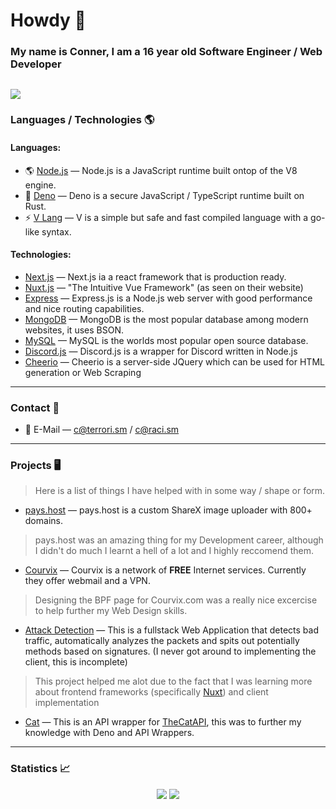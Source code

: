 # Howdy 👋
### My name is Conner, I am a 16 year old Software Engineer / Web Developer
![](https://komarev.com/ghpvc/?username=connuh&color=blueviolet)
---
### Languages / Technologies 🌎
#### Languages:
- 🌎 [Node.js](https://nodejs.org) — Node.js is a JavaScript runtime built ontop of the V8 engine.
- 🦕 [Deno](https://deno.land) — Deno is a secure JavaScript / TypeScript runtime built on Rust.
- ⚡ [V Lang](https://vlang.io) — V is a simple but safe and fast compiled language with a go-like syntax.
#### Technologies: 
- [Next.js](https://nextjs.org) — Next.js ia a react framework that is production ready.
- [Nuxt.js](https://nuxtjs.org) — "The Intuitive Vue Framework" (as seen on their website)
- [Express](https://expressjs.com) — Express.js is a Node.js web server with good performance and nice routing capabilities.
- [MongoDB](https://www.mongodb.com) — MongoDB is the most popular database among modern websites, it uses BSON.
- [MySQL](https://www.mysql.com) — MySQL is the worlds most popular open source database.
- [Discord.js](https://discord.js.org) — Discord.js is a wrapper for Discord written in Node.js
- [Cheerio](https://github.com/cheeriojs/cheerio) — Cheerio is a server-side JQuery which can be used for HTML generation or Web Scraping
---
### Contact 📧
- 📧 E-Mail — c@terrori.sm / c@raci.sm
---
### Projects 🖥️
> Here is a list of things I have helped with in some way / shape or form.

- [pays.host](https://pays.host) — pays.host is a custom ShareX image uploader with 800+ domains.
> pays.host was an amazing thing for my Development career, although I didn't do much I learnt a hell of a lot and I highly reccomend them.
- [Courvix](https://courvix.com/bpf.php) — Courvix is a network of <strong>FREE</strong> Internet services. Currently they offer webmail and a VPN.
> Designing the BPF page for Courvix.com was a really nice excercise to help further my Web Design skills. 
- [Attack Detection](https://github.com/connuh/attack-detection) — This is a fullstack Web Application that detects bad traffic, automatically analyzes the packets and spits out potentially methods based on signatures. (I never got around to implementing the client, this is incomplete)
> This project helped me alot due to the fact that I was learning more about frontend frameworks (specifically [Nuxt](https://nuxtjs.org)) and client implementation
- [Cat](https://github.com/connuh/cat) — This is an API wrapper for [TheCatAPI](https://thecatapi.com), this was to further my knowledge with Deno and API Wrappers.
---
### Statistics 📈
<p align="center">
  <img src ="https://github-readme-stats.vercel.app/api?username=connuh&show_icons=true&count_private=true&theme=dark&hide_border=true&hide=issues,contribs&include_all_commits=true">
  <img src ="https://github-readme-stats.vercel.app/api/top-langs/?username=connuh&layout=compact&theme=dark&hide_border=true&langs_count=10">
</p>
